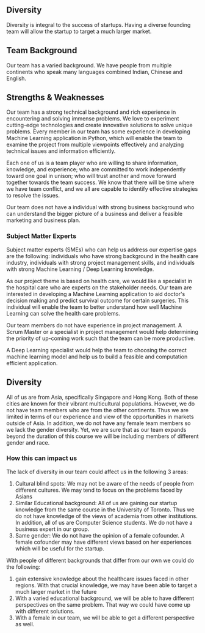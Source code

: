 Diversity
---

Diversity is integral to the success of startups. Having a diverse founding team will allow the startup to target a much larger market.


Team Background
---

Our team has a varied background. We have people from multiple continents who speak many languages combined Indian, Chinese and English. 

## Strengths & Weaknesses

Our team has a strong technical background and rich experience in encountering and solving immense problems. We love to experiment cutting-edge technologies and create innovative solutions to solve unique problems. Every member in our team has some experience in developing Machine Learning application in Python, which will enable the team to examine the project from multiple viewpoints effectively and analyzing technical issues and information efficiently.

Each one of us is a team player who are willing to share information, knowledge, and experience; who are committed to work independently toward one goal in unison; who will trust another and move forward together towards the team success. We know that there will be time where we have team conflict, and we all are capable to identify effective strategies to resolve the issues. 

Our team does not have a individual with strong business background who can understand the bigger picture of a business and deliver a feasible marketing and business plan. 


### Subject Matter Experts

Subject matter experts (SMEs) who can help us address our expertise gaps are the following: individuals who have strong background in the health care industry, individuals with strong project management skills, and individuals with strong Machine Learning / Deep Learning knowledge.

As our project theme is based on health care, we would like a specialist in the hospital care who are experts on the stakeholder needs. Our team are interested in developing a Machine Learning application to aid doctor's decision making and predict survival outcome for certain surgeries. This individual will enable the team to better understand how well Machine Learning can solve the health care problems. 

Our team members do not have experience in project management. A Scrum Master or a specialist in project management would help determining the priority of up-coming work such that the team can be more productive.

A Deep Learning specialist would help the team to choosing the correct machine learning model and help us to build a feasible and computation efficient application.


## Diversity

All of us are from Asia, specifically Singapore and Hong Kong. Both of these cities are known for their vibrant multicultural populations. However, we do not have team members who are from the other continents. Thus we are limited in terms of our experience and view of the opportunities in markets outside of Asia.
In addition, we do not have any female team members so we lack the gender diversity. Yet, we are sure that as our team expands beyond the duration of this course we will be including members of different gender and race.




### How this can impact us

The lack of diversity in our team could affect us in the following 3 areas:
1.	Cultural blind spots: We may not be aware of the needs of people from different cultures. We may tend to focus on the problems faced by Asians
2.	Similar Educational background: All of us are gaining our startup knowledge from the same course in the University of Toronto. Thus we do not have knowledge of the views of academia from other institutions. In addition, all of us are Computer Science students. We do not have a business expert in our group.
3.	Same gender: We do not have the opinion of a female cofounder. A female cofounder may have different views based on her experiences which will be useful for the startup.



With people of different backgrounds that differ from our own we could do the following:
1.	 gain extensive knowledge about the healthcare issues faced in other regions. With that crucial knowledge, we may have been able to target a much larger market in the future
2.	With a varied educational background, we will be able to have different perspectives on the same problem. That way we could have come up with different solutions.
3.	With a female in our team, we will be able to get a different perspective as well.

